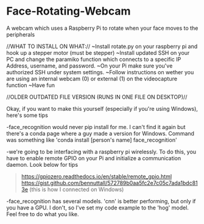 # Face-Rotating-Webcam
A webcam which uses a Raspberry Pi to rotate when your face moves to the peripherals

//WHAT TO INSTALL ON WHAT://
~Install rotate.py on your raspberry pi and hook up a stepper motor (must be stepper)
~Install updated SSH on your PC and change the paramiko function which connects
   to a specific IP Address, username, and password.
~On your Pi make sure you've authorized SSH under system settings.
~Follow instructions on wether you are using an internal webcam (0) or external (1)
    on the videocapture function
~Have fun



//OLDER OUTDATED FILE VERSION (RUNS IN ONE FILE ON DESKTOP)//

Okay, if you want to make this yourself (especially if you're using Windows), here's some tips

-face_recognition would never pip install for me. I can't find it again but there's
 a conda page where a guy made a version for Windows. Command was something like
 'conda install [person's name] face_recognition'

-we're going to be interfacing with a raspberry pi wirelessly. To do this, you have
 to enable remote GPIO on your Pi and initialize a communication daemon. Look below for tips
  >https://gpiozero.readthedocs.io/en/stable/remote_gpio.html
  >https://gist.github.com/bennuttall/572789b0aa5fc2e7c05c7ada1bdc813e (this is how I connected on Windows)
  
-face_recognition has several models. 'cnn' is better performing, but only if you have a GPU. I don't,
 so I've set my code example to the 'hog' model. Feel free to do what you like.
